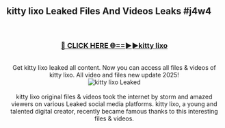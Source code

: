 ## kitty lixo Leaked Files And Videos Leaks #j4w4
<br>
<div align="center">
<h3><a href="https://watchclip.my.id/kitty lixo" rel="nofollow">🔴 CLICK HERE 🌐==►►kitty lixo</a></h3>
<br>
Get kitty lixo leaked all content. Now you can access all files & videos of kitty lixo. All video and files new update 2025!
<br>
<a href="https://watchclip.my.id/kitty lixo" rel="nofollow" data-target="animated-image.originalLink"><img src="https://i.ibb.co.com/WyWwxjT/player-gif2.gif" alt="kitty lixo Leaked" style="max-width: 100%; display: inline-block;" data-target="animated-image.originalImage"></a>
<br><br>
kitty lixo original files & videos took the internet by storm and amazed viewers on various Leaked social media platforms. kitty lixo, a young and talented digital creator, recently became famous thanks to this interesting files & videos.
</div>
<br>
